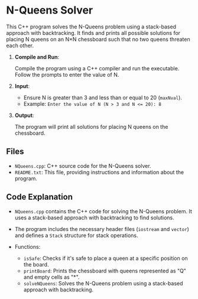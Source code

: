 # N-Queens Solver

This C++ program solves the N-Queens problem using a stack-based approach with backtracking. It finds and prints all possible solutions for placing N queens on an N×N chessboard such that no two queens threaten each other.



1. **Compile and Run**:

   Compile the program using a C++ compiler and run the executable. Follow the prompts to enter the value of N.

2. **Input**:

   - Ensure N is greater than 3 and less than or equal to 20 (`maxNval`).
   - Example: `Enter the value of N (N > 3 and N <= 20): 8`

3. **Output**:

   The program will print all solutions for placing N queens on the chessboard.

## Files

- `NQueens.cpp`: C++ source code for the N-Queens solver.
- `README.txt`: This file, providing instructions and information about the program.

## Code Explanation

- `NQueens.cpp` contains the C++ code for solving the N-Queens problem. It uses a stack-based approach with backtracking to find solutions.

- The program includes the necessary header files (`iostream` and `vector`) and defines a `Stack` structure for stack operations.

- Functions:
  - `isSafe`: Checks if it's safe to place a queen at a specific position on the board.
  - `printBoard`: Prints the chessboard with queens represented as "Q" and empty cells as "*".
  - `solveNQueens`: Solves the N-Queens problem using a stack-based approach with backtracking.
